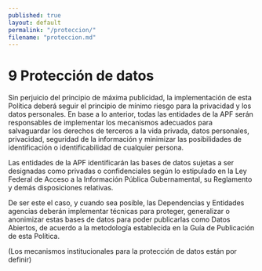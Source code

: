 ```yaml
---
published: true
layout: default
permalink: "/proteccion/"
filename: "proteccion.md"
---
```


# 9 Protección de datos

Sin perjuicio del principio de máxima publicidad, la implementación de esta Política deberá seguir el principio de mínimo riesgo para la privacidad y los datos personales. En base a lo anterior, todas las entidades de la APF  serán responsables de implementar los mecanismos adecuados para salvaguardar los derechos de terceros a la vida privada, datos personales, privacidad, seguridad de la información y minimizar las posibilidades de identificación o identificabilidad de cualquier persona.

Las entidades de la APF identificarán las bases de datos sujetas a ser designadas como privadas o confidenciales según lo estipulado en la Ley Federal de Acceso a la Información Pública Gubernamental, su Reglamento y demás disposiciones relativas.

De ser este el caso, y cuando sea posible, las Dependencias y Entidades agencias deberán implementar técnicas para proteger, generalizar o anonimizar estas bases de datos para poder publicarlas como Datos Abiertos, de acuerdo a la metodología establecida en la Guía de Publicación de esta Política.

(Los mecanismos institucionales para la protección de datos están por definir)



